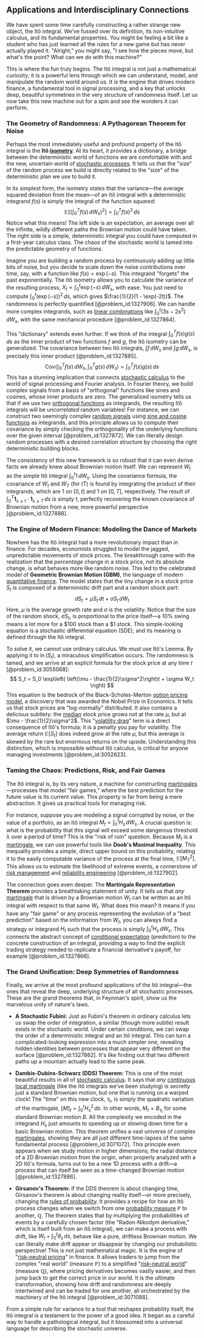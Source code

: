 ## Applications and Interdisciplinary Connections

We have spent some time carefully constructing a rather strange new object, the Itô integral. We’ve fussed over its definition, its non-intuitive calculus, and its fundamental properties. You might be feeling a bit like a student who has just learned all the rules for a new game but has never actually played it. "Alright," you might say, "I see how the pieces move, but what's the point? What can we *do* with this machine?"

This is where the fun truly begins. The Itô integral is not just a mathematical curiosity; it is a powerful lens through which we can understand, model, and manipulate the random world around us. It is the engine that drives modern finance, a fundamental tool in signal processing, and a key that unlocks deep, beautiful symmetries in the very structure of randomness itself. Let us now take this new machine out for a spin and see the wonders it can perform.

### The Geometry of Randomness: A Pythagorean Theorem for Noise

Perhaps the most immediately useful and profound property of the Itô integral is the **Itô [isometry](@article_id:150387)**. At its heart, it provides a dictionary, a bridge between the deterministic world of functions we are comfortable with and the new, uncertain world of [stochastic processes](@article_id:141072). It tells us that the "size" of the random process we build is directly related to the "size" of the deterministic plan we use to build it.

In its simplest form, the isometry states that the variance—the average squared deviation from the mean—of an Itô integral with a deterministic integrand $f(s)$ is simply the integral of the function *squared*:
$$ \mathbb{E}\left[ \left( \int_0^T f(s) \, dW_s \right)^2 \right] = \int_0^T f(s)^2 \, ds $$
Notice what this means! The left side is an expectation, an average over all the infinite, wildly different paths the Brownian motion could have taken. The right side is a simple, deterministic integral you could have computed in a first-year calculus class. The chaos of the stochastic world is tamed into the predictable geometry of functions.

Imagine you are building a random process by continuously adding up little bits of noise, but you decide to scale down the noise contributions over time, say, with a function like $f(s) = \exp(-s)$. This integrand "forgets" the past exponentially. The Itô isometry allows you to calculate the variance of the resulting process, $X_t = \int_0^t \exp(-s) \, dW_s$, with ease. You just need to compute $\int_0^t (\exp(-s))^2 \, ds$, which gives $\frac{1}{2}(1 - \exp(-2t))$. The randomness is perfectly quantified [@problem_id:1327906]. We can handle more complex integrands, such as [linear combinations](@article_id:154249) like $\int_0^t (3s - 2s^2) \, dW_s$, with the same mechanical procedure [@problem_id:1327864].

This "dictionary" extends even further. If we think of the integral $\int_0^T f(s)g(s) \, ds$ as the inner product of two functions $f$ and $g$, the Itô isometry can be generalized. The covariance between two Itô integrals, $\int f \, dW_s$ and $\int g \, dW_s$, is precisely this inner product [@problem_id:1327885].
$$ \text{Cov}\left(\int_0^T f(s) \, dW_s, \int_0^T g(s) \, dW_s\right) = \int_0^T f(s)g(s) \, ds $$
This has a stunning implication that connects [stochastic calculus](@article_id:143370) to the world of signal processing and Fourier analysis. In Fourier theory, we build complex signals from a basis of "orthogonal" functions like sines and cosines, whose inner products are zero. The generalized isometry tells us that if we use two [orthogonal functions](@article_id:160442) as integrands, the resulting Itô integrals will be *uncorrelated* random variables! For instance, we can construct two seemingly complex [random signals](@article_id:262251) using [sine and cosine functions](@article_id:171646) as integrands, and this principle allows us to compute their covariance by simply checking the orthogonality of the underlying functions over the given interval [@problem_id:1327872]. We can literally design random processes with a desired correlation structure by choosing the right deterministic building blocks.

The consistency of this new framework is so robust that it can even derive facts we already knew about Brownian motion itself. We can represent $W_t$ as the simple Itô integral $\int_0^t 1 \, dW_s$. Using the covariance formula, the covariance of $W_t$ and $W_T$ (for $t  T$) is found by integrating the product of their integrands, which are $1$ on $[0,t]$ and $1$ on $[0,T]$, respectively. The result of $\int_0^T \mathbf{1}_{s \le t} \cdot \mathbf{1}_{s \le T} \, ds$ is simply $t$, perfectly recovering the known covariance of Brownian motion from a new, more powerful perspective [@problem_id:1327888].

### The Engine of Modern Finance: Modeling the Dance of Markets

Nowhere has the Itô integral had a more revolutionary impact than in finance. For decades, economists struggled to model the jagged, unpredictable movements of stock prices. The breakthrough came with the realization that the *percentage* change in a stock price, not its absolute change, is what behaves more like random noise. This led to the celebrated model of **Geometric Brownian Motion (GBM)**, the language of modern [quantitative finance](@article_id:138626). The model states that the tiny change in a stock price $S_t$ is composed of a deterministic drift part and a random shock part:
$$ dS_t = \mu S_t \, dt + \sigma S_t \, dW_t $$
Here, $\mu$ is the average growth rate and $\sigma$ is the volatility. Notice that the size of the random shock, $\sigma S_t$, is proportional to the price itself—a 10% swing means a lot more for a $100 stock than a $1 stock. This simple-looking equation is a stochastic differential equation (SDE), and its meaning is defined through the Itô integral.

To solve it, we cannot use ordinary calculus. We must use Itô's Lemma. By applying it to $\ln(S_t)$, a miraculous simplification occurs. The randomness is tamed, and we arrive at an explicit formula for the stock price at any time $t$ [@problem_id:3055068]:
$$ S_t = S_0 \exp\left( \left(\mu - \frac{1}{2}\sigma^2\right)t + \sigma W_t \right) $$
This equation is the bedrock of the Black-Scholes-Merton [option pricing model](@article_id:138487), a discovery that was awarded the Nobel Prize in Economics. It tells us that stock prices are "log-normally" distributed. It also contains a delicious subtlety: the [median](@article_id:264383) stock price grows not at the rate $\mu$, but at $\mu - \frac{1}{2}\sigma^2$. This "[volatility drag](@article_id:146829)" term is a direct consequence of Itô's formula; it is a penalty you pay for volatility. The average return $\mathbb{E}[S_t]$ does indeed grow at the rate $\mu$, but this average is skewed by the rare but enormous returns on the upside. Understanding this distinction, which is impossible without Itô calculus, is critical for anyone managing investments [@problem_id:3052623].

### Taming the Chaos: Predictions, Risk, and Fair Games

The Itô integral is, by its very nature, a machine for constructing [martingales](@article_id:267285)—processes that model "fair games," where the best prediction for the future value is its current value. This property is far from being a mere abstraction. It gives us practical tools for managing risk.

For instance, suppose you are modeling a signal corrupted by noise, or the value of a portfolio, as an Itô integral $M_t = \int_0^t H_s \, dW_s$. A crucial question is: what is the probability that this signal will exceed some dangerous threshold $\lambda$ over a period of time? This is the "risk of ruin" question. Because $M_t$ is a [martingale](@article_id:145542), we can use powerful tools like **Doob's Maximal Inequality**. This inequality provides a simple, direct upper bound on this probability, relating it to the easily computable variance of the process at the final time, $\mathbb{E}[M_T^2]$. This allows us to estimate the likelihood of extreme events, a cornerstone of [risk management](@article_id:140788) and [reliability engineering](@article_id:270817) [@problem_id:1327902].

The connection goes even deeper. The **Martingale Representation Theorem** provides a breathtaking statement of unity. It tells us that *any* [martingale](@article_id:145542) that is driven by a Brownian motion $W_t$ can be written as an Itô integral with respect to that same $W_t$. What does this mean? It means if you have any "fair game" or any process representing the evolution of a "best prediction" based on the information from $W_t$, you can always find a strategy or integrand $H_t$ such that the process is simply $\int_0^t H_s \, dW_s$. This connects the abstract concept of [conditional expectation](@article_id:158646) (prediction) to the concrete construction of an integral, providing a way to find the explicit trading strategy needed to replicate a financial derivative's payoff, for example [@problem_id:1327866].

### The Grand Unification: Deep Symmetries of Randomness

Finally, we arrive at the most profound applications of the Itô integral—the ones that reveal the deep, underlying structure of all stochastic processes. These are the grand theorems that, in Feynman's spirit, show us the marvelous unity of nature's laws.

*   **A Stochastic Fubini:** Just as Fubini's theorem in ordinary calculus lets us swap the order of integration, a similar (though more subtle) result exists in the stochastic world. Under certain conditions, we can swap the order of a deterministic integral and an Itô integral. This can turn a complicated-looking expression into a much simpler one, revealing hidden identities between processes that appear very different on the surface [@problem_id:1327862]. It's like finding out that two different paths up a mountain actually lead to the same peak.

*   **Dambis-Dubins-Schwarz (DDS) Theorem:** This is one of the most beautiful results in all of [stochastic calculus](@article_id:143370). It says that *any* [continuous local martingale](@article_id:188427) (like the Itô integrals we've been studying) is secretly just a standard Brownian motion, but one that is running on a warped clock! The "time" on this new clock, $\tau_t$, is simply the quadratic variation of the martingale, $[M]_t = \int_0^t H_s^2 \, ds$. In other words, $M_t = B_{\tau_t}$ for some standard Brownian motion $B$. All the complexity we encoded in the integrand $H_s$ just amounts to speeding up or slowing down time for a basic Brownian motion. This theorem unifies a vast universe of complex [martingales](@article_id:267285), showing they are all just different time-lapses of the same fundamental process [@problem_id:3071072]. This principle even appears when we study motion in higher dimensions; the radial distance of a 2D Brownian motion from the origin, when properly analyzed with a 2D Itô's formula, turns out to be a new 1D process with a drift—a process that can itself be seen as a time-changed Brownian motion [@problem_id:1327886].

*   **Girsanov's Theorem:** If the DDS theorem is about changing time, Girsanov's theorem is about changing reality itself—or more precisely, changing the [rules of probability](@article_id:267766). It provides a recipe for how an Itô process changes when we switch from one [probability measure](@article_id:190928) $\mathbb{P}$ to another, $\mathbb{Q}$. The theorem states that by multiplying the probabilities of events by a carefully chosen factor (the "Radon-Nikodym derivative," which is itself built from an Itô integral), we can make a process with drift, like $W_t + \int_0^t \theta_s \, ds$, behave like a pure, driftless Brownian motion. We can literally make drift appear or disappear by changing our probabilistic perspective! This is not just mathematical magic. It is the engine of "[risk-neutral pricing](@article_id:143678)" in finance. It allows traders to jump from the complex "real world" (measure $\mathbb{P}$) to a simplified "[risk-neutral world](@article_id:147025)" (measure $\mathbb{Q}$), where pricing derivatives becomes vastly easier, and then jump back to get the correct price in our world. It is the ultimate transformation, showing how drift and randomness are deeply intertwined and can be traded for one another, all orchestrated by the machinery of the Itô integral [@problem_id:3071088].

From a simple rule for variance to a tool that reshapes probability itself, the Itô integral is a testament to the power of a good idea. It began as a careful way to handle a pathological integral, but it blossomed into a universal language for describing the stochastic universe.